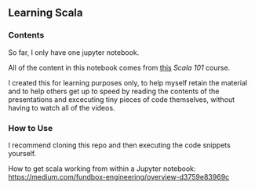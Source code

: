 ## Learning Scala

### Contents

So far, I only have one jupyter notebook.

All of the content in this notebook comes from [this](https://courses.cognitiveclass.ai/courses/course-v1:BigDataUniversity+SC0101EN+2016/courseware/f526aca945084e74b9e036933b20800d/745e70a32f11424da56e5b0e7bc15024/) *Scala 101* course.

I created this for learning purposes only, to help myself retain the material and to help others get up to speed by reading the contents of the presentations and excecuting tiny pieces of code themselves, without having to watch all of the videos.

### How to Use

I recommend cloning this repo and then executing the code snippets yourself.

How to get scala working from within a Jupyter notebook:  
https://medium.com/fundbox-engineering/overview-d3759e83969c  

